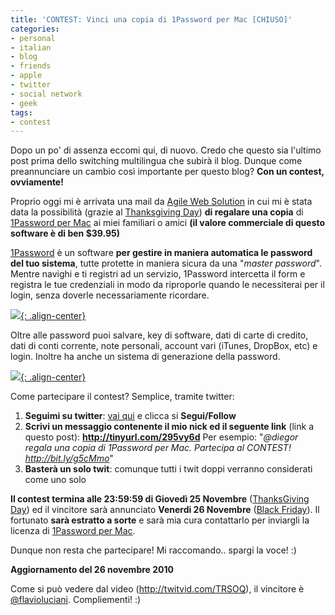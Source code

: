 ```yaml
---
title: 'CONTEST: Vinci una copia di 1Password per Mac [CHIUSO]'
categories:
- personal
- italian
- blog
- friends
- apple
- twitter
- social network
- geek
tags:
- contest
---
```

Dopo un po' di assenza eccomi qui, di nuovo. Credo che questo sia l'ultimo
post prima dello switching multilingua che subirà il blog. Dunque come
preannunciare un cambio così importante per questo blog? **Con un contest,
ovviamente!**

Proprio oggi mi è arrivata una mail da [Agile Web
Solution](http://agilewebsolutions.com) in cui mi è stata data la possibilità
(grazie al [Thanksgiving Day](http://en.wikipedia.org/wiki/Thanksgiving)) **di
regalare una copia** di [1Password per
Mac](http://agilewebsolutions.com/products/1Password/Mac) ai miei familiari o
amici **(il valore commerciale di questo software è di ben $39.95)**

[1Password](http://agilewebsolutions.com/products/1Password/Mac) è un software
**per gestire in maniera automatica le password del tuo sistema**, tutte
protette in maniera sicura da una "_master password_". Mentre navighi e ti
registri ad un servizio, 1Password intercetta il form e registra le tue
credenziali in modo da riproporle quando le necessiterai per il login, senza
doverle necessariamente ricordare.

[![]({{site.url}}/images/1password1.png){: .align-center}]({{site.url}}/images/1password1.png)

Oltre alle password puoi salvare, key di software, dati di carte di credito,
dati di conti corrente, note personali, account vari (iTunes, DropBox, etc) e
login. Inoltre ha anche un sistema di generazione della password.

[![]({{site.url}}/images/1password2.png){: .align-center}]({{site.url}}/images/1password2.png)
  
Come partecipare il contest? Semplice, tramite twitter:

  1. **Seguimi su twitter**: [vai qui](http://twitter.com/#!/diegor) e clicca si **Segui/Follow**
  2. **Scrivi un messaggio contenente il mio nick ed il seguente link** (link a questo post): **<http://tinyurl.com/295vy6d>** Per esempio: "_@diegor regala una copia di 1Password per Mac. Partecipa al CONTEST! http://bit.ly/g5cMmo_"
  3. **Basterà un solo twit**: comunque tutti i twit doppi verranno considerati come uno solo
  
**Il contest termina alle 23:59:59 di Giovedì 25 Novembre** ([ThanksGiving Day](http://en.wikipedia.org/wiki/Thanksgiving)) ed il vincitore sarà annunciato **Venerdi 26 Novembre** ([Black Friday](http://en.wikipedia.org/wiki/Black_Friday_(shopping))). Il fortunato **sarà estratto a sorte** e sarà mia cura contattarlo per inviargli la licenza di [1Password per Mac](http://agilewebsolutions.com/products/1Password/Mac).

Dunque non resta che partecipare! Mi raccomando.. spargi la voce! :)

**Aggiornamento del 26 novembre 2010**

Come si può vedere dal video (<http://twitvid.com/TRSOQ>), il vincitore è
[@flavioluciani](http://twitter.com/#!/flavioluciani). Compliementi! :)
